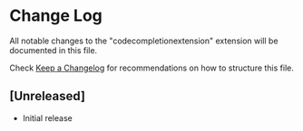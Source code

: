 # Change Log

All notable changes to the "codecompletionextension" extension will be documented in this file.

Check [Keep a Changelog](http://keepachangelog.com/) for recommendations on how to structure this file.

## [Unreleased]

- Initial release